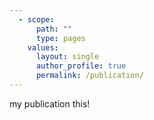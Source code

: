 ```yaml
---
  - scope:
      path: ""
      type: pages
    values:
      layout: single
      author_profile: true
      permalink: /publication/
---
```


my publication this!